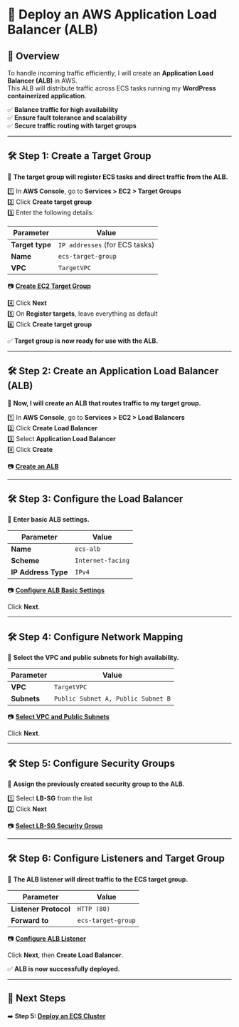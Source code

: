 # **🚀 Deploy an AWS Application Load Balancer (ALB)**

## **📌 Overview**
To handle incoming traffic efficiently, I will create an **Application Load Balancer (ALB)** in AWS.  
This ALB will distribute traffic across ECS tasks running my **WordPress containerized application**.

✅ **Balance traffic for high availability**  
✅ **Ensure fault tolerance and scalability**  
✅ **Secure traffic routing with target groups**  

---

## **🛠️ Step 1: Create a Target Group**
📌 **The target group will register ECS tasks and direct traffic from the ALB.**

1️⃣ In **AWS Console**, go to **Services > EC2 > Target Groups**  
2️⃣ Click **Create target group**  
3️⃣ Enter the following details:  

| Parameter            | Value                          |
|----------------------|--------------------------------|
| **Target type**      | `IP addresses` (for ECS tasks) |
| **Name**            | `ecs-target-group`             |
| **VPC**             | `TargetVPC`                    |

📷 [**Create EC2 Target Group**](./images/create-target-group.png)

4️⃣ Click **Next**  
5️⃣ On **Register targets**, leave everything as default  
6️⃣ Click **Create target group**  

✅ **Target group is now ready for use with the ALB.**

---

## **🛠️ Step 2: Create an Application Load Balancer (ALB)**
📌 **Now, I will create an ALB that routes traffic to my target group.**

1️⃣ In **AWS Console**, go to **Services > EC2 > Load Balancers**  
2️⃣ Click **Create Load Balancer**  
3️⃣ Select **Application Load Balancer**  
4️⃣ Click **Create**  

📷 [**Create an ALB**](./images/create-alb.png)

---

## **🛠️ Step 3: Configure the Load Balancer**
📌 **Enter basic ALB settings.**  

| Parameter            | Value                          |
|----------------------|--------------------------------|
| **Name**            | `ecs-alb`                      |
| **Scheme**          | `Internet-facing`              |
| **IP Address Type** | `IPv4`                         |

📷 [**Configure ALB Basic Settings**](./images/configure-alb.png)

Click **Next**.

---

## **🛠️ Step 4: Configure Network Mapping**
📌 **Select the VPC and public subnets for high availability.**  

| Parameter       | Value                |
|---------------|--------------------|
| **VPC**       | `TargetVPC`        |
| **Subnets**   | `Public Subnet A, Public Subnet B` |

📷 [**Select VPC and Public Subnets**](./images/select-vpc-subnets.png)

Click **Next**.

---

## **🛠️ Step 5: Configure Security Groups**
📌 **Assign the previously created security group to the ALB.**  

1️⃣ Select **LB-SG** from the list  
2️⃣ Click **Next**  

📷 [**Select LB-SG Security Group**](./images/select-lb-sg.png)

---

## **🛠️ Step 6: Configure Listeners and Target Group**
📌 **The ALB listener will direct traffic to the ECS target group.**  

| Parameter                | Value                     |
|--------------------------|--------------------------|
| **Listener Protocol**    | `HTTP (80)`              |
| **Forward to**           | `ecs-target-group`       |

📷 [**Configure ALB Listener**](./images/configure-listener.png)

Click **Next**, then **Create Load Balancer**.

✅ **ALB is now successfully deployed.**

---

## **📌 Next Steps**
➡️ **Step 5: [Deploy an ECS Cluster](./create-ecs-cluster.md)**
